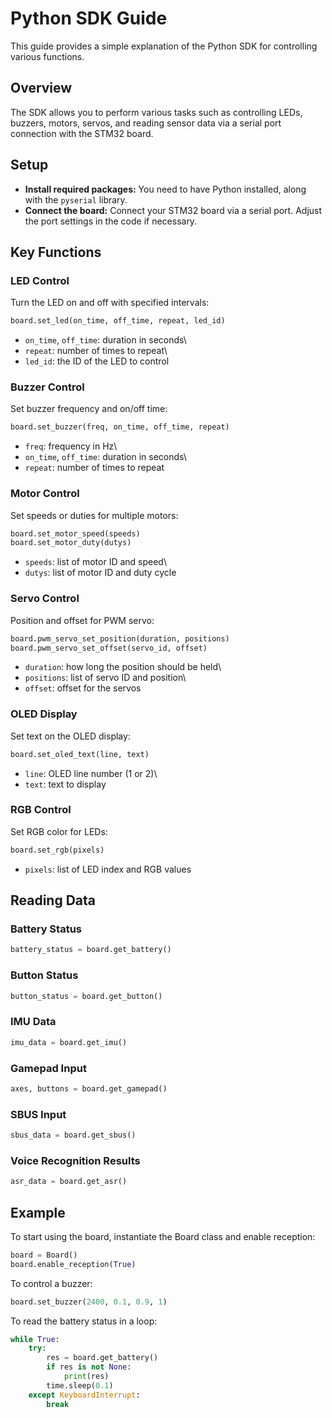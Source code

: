 # Python SDK Guide

This guide provides a simple explanation of the Python SDK for
controlling various functions.

## Overview

The SDK allows you to perform various tasks such as controlling LEDs,
buzzers, motors, servos, and reading sensor data via a serial port
connection with the STM32 board.

## Setup

-   **Install required packages:** You need to have Python installed,
    along with the `pyserial` library.
-   **Connect the board:** Connect your STM32 board via a serial port.
    Adjust the port settings in the code if necessary.

## Key Functions

### LED Control

Turn the LED on and off with specified intervals:

``` python
board.set_led(on_time, off_time, repeat, led_id)
```

-   `on_time`, `off_time`: duration in seconds\
-   `repeat`: number of times to repeat\
-   `led_id`: the ID of the LED to control

### Buzzer Control

Set buzzer frequency and on/off time:

``` python
board.set_buzzer(freq, on_time, off_time, repeat)
```

-   `freq`: frequency in Hz\
-   `on_time`, `off_time`: duration in seconds\
-   `repeat`: number of times to repeat

### Motor Control

Set speeds or duties for multiple motors:

``` python
board.set_motor_speed(speeds)
board.set_motor_duty(dutys)
```

-   `speeds`: list of motor ID and speed\
-   `dutys`: list of motor ID and duty cycle

### Servo Control

Position and offset for PWM servo:

``` python
board.pwm_servo_set_position(duration, positions)
board.pwm_servo_set_offset(servo_id, offset)
```

-   `duration`: how long the position should be held\
-   `positions`: list of servo ID and position\
-   `offset`: offset for the servos

### OLED Display

Set text on the OLED display:

``` python
board.set_oled_text(line, text)
```

-   `line`: OLED line number (1 or 2)\
-   `text`: text to display

### RGB Control

Set RGB color for LEDs:

``` python
board.set_rgb(pixels)
```

-   `pixels`: list of LED index and RGB values

## Reading Data

### Battery Status

``` python
battery_status = board.get_battery()
```

### Button Status

``` python
button_status = board.get_button()
```

### IMU Data

``` python
imu_data = board.get_imu()
```

### Gamepad Input

``` python
axes, buttons = board.get_gamepad()
```

### SBUS Input

``` python
sbus_data = board.get_sbus()
```

### Voice Recognition Results

``` python
asr_data = board.get_asr()
```

## Example

To start using the board, instantiate the Board class and enable
reception:

``` python
board = Board()
board.enable_reception(True)
```

To control a buzzer:

``` python
board.set_buzzer(2400, 0.1, 0.9, 1)
```

To read the battery status in a loop:

``` python
while True:
    try:
        res = board.get_battery()
        if res is not None:
            print(res)
        time.sleep(0.1)
    except KeyboardInterrupt:
        break
```
